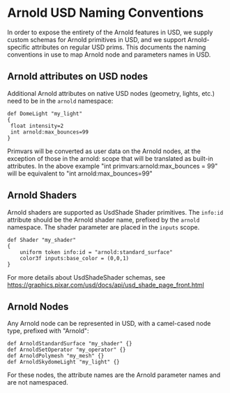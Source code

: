Arnold USD Naming Conventions
=======================

In order to expose the entirety of the Arnold features in USD, we supply custom schemas for Arnold primitives in USD, and we support Arnold-specific attributes on regular USD prims. This documents the naming conventions in use to map Arnold node and parameters names in USD.

## Arnold attributes on USD nodes

Additional Arnold attributes on native USD nodes (geometry, lights, etc.) need to be in the `arnold` namespace:

```
def DomeLight "my_light"
{
 float intensity=2
 int arnold:max_bounces=99
}
```

Primvars will be converted as user data on the Arnold nodes, at the exception of those in the arnold: scope that will be translated as built-in attributes. 
In the above example "int primvars:arnold:max_bounces = 99" will be equivalent to "int arnold:max_bounces=99"


## Arnold Shaders

Arnold shaders are supported as UsdShade Shader primitives. The `info:id` attribute should be the Arnold shader name, prefixed by the `arnold` namespace. The shader parameter are placed in the `inputs` scope.

```
def Shader "my_shader"
{
    uniform token info:id = "arnold:standard_surface"
    color3f inputs:base_color = (0,0,1)
}
```

For more details about UsdShadeShader schemas, see https://graphics.pixar.com/usd/docs/api/usd_shade_page_front.html

## Arnold Nodes

Any Arnold node can be represented in USD, with a camel-cased node type, prefixed with "Arnold":

```
def ArnoldStandardSurface "my_shader" {}
def ArnoldSetOperator "my_operator" {}
def ArnoldPolymesh "my_mesh" {}
def ArnoldSkydomeLight "my_light" {}
```

For these nodes, the attribute names are the Arnold parameter names and are not namespaced.